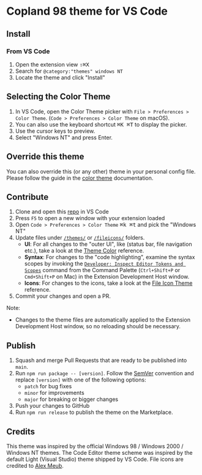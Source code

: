 # Copland 98 theme for VS Code

## Install

### From VS Code

1. Open the extension view <kbd>⇧⌘X</kbd>
2. Search for `@category:"themes" windows NT`
3. Locate the theme and click "Install"

## Selecting the Color Theme

1. In VS Code, open the Color Theme picker with `File > Preferences > Color Theme`. (`Code > Preferences > Color Theme` on macOS).
2. You can also use the keyboard shortcut <kbd>⌘K ⌘T</kbd> to display the picker.
3. Use the cursor keys to preview.
4. Select "Windows NT" and press Enter.

## Override this theme

You can also override this (or any other) theme in your personal config file. Please follow the guide in the [color theme](https://code.visualstudio.com/api/extension-guides/color-theme) documentation.

## Contribute

1. Clone and open this [repo](https://github.com/manekinekko/windows-nt-vscode-theme) in VS Code
2. Press `F5` to open a new window with your extension loaded
3. Open `Code > Preferences > Color Theme` <kbd>⌘k ⌘t</kbd> and pick the "Windows NT"
4. Update files under [`/themes/`](https://github.com/manekinekko/windows-nt-vscode-theme/blob/main/themes/) or [`/fileicons/`](https://github.com/manekinekko/windows-nt-vscode-theme/blob/main/fileicons/) folders.
    - **UI**: For all changes to the "outer UI", like (status bar, file navigation etc.), take a look at the [Theme Color](https://code.visualstudio.com/api/references/theme-color) reference.
    - **Syntax**: For changes to the "code highlighting", examine the syntax scopes by invoking the [`Developer: Inspect Editor Tokens and Scopes`](https://code.visualstudio.com/api/language-extensions/syntax-highlight-guide#scope-inspector) command from the Command Palette (`Ctrl+Shift+P` or `Cmd+Shift+P` on Mac) in the Extension Development Host window.
    - **Icons**: For changes to the icons, take a look at the [File Icon Theme](https://code.visualstudio.com/api/extension-guides/file-icon-theme) reference.
5. Commit your changes and open a PR.

Note:

- Changes to the theme files are automatically applied to the Extension Development Host window, so no reloading should be necessary.

## Publish

1. Squash and merge Pull Requests that are ready to be published into `main`.
2. Run `npm run package -- [version]`. Follow the [SemVer](https://semver.org) convention and replace `[version]` with one of the following options:
    - `patch` for bug fixes
    - `minor` for improvements
    - `major` for breaking or bigger changes
3. Push your changes to GitHub
4. Run `npm run release` to publish the theme on the Marketplace.

## Credits

This theme was inspired by the official Windows 98 / Windows 2000 / Windows NT themes. The Code Editor theme scheme was inspired by the default Light (Visual Studio) theme shipped by VS Code. File icons are credited to [Alex Meub](https://win98icons.alexmeub.com/).
